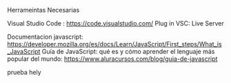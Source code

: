 Herrameintas Necesarias

Visual Studio Code : https://code.visualstudio.com/
Plug in VSC: Live Server

Documentacion javascript: https://developer.mozilla.org/es/docs/Learn/JavaScript/First_steps/What_is_JavaScript
Guía de JavaScript: qué es y cómo aprender el lenguaje más popular del mundo: https://www.aluracursos.com/blog/guia-de-javascript



prueba hely
